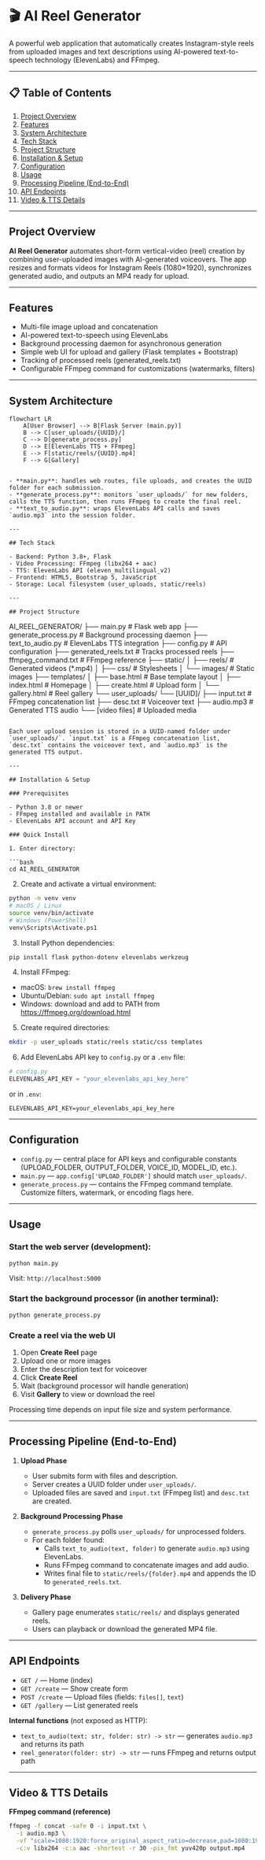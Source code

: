 # 🎬 AI Reel Generator

A powerful web application that automatically creates Instagram-style reels from uploaded images and text descriptions using AI-powered text-to-speech technology (ElevenLabs) and FFmpeg.

---

## 📋 Table of Contents

1. [Project Overview](#project-overview)
2. [Features](#features)
3. [System Architecture](#system-architecture)
4. [Tech Stack](#tech-stack)
5. [Project Structure](#project-structure)
6. [Installation & Setup](#installation--setup)
7. [Configuration](#configuration)
8. [Usage](#usage)
9. [Processing Pipeline (End-to-End)](#processing-pipeline-end-to-end)
10. [API Endpoints](#api-endpoints)
11. [Video & TTS Details](#video--tts-details)

---

## Project Overview

**AI Reel Generator** automates short-form vertical-video (reel) creation by combining user-uploaded images with AI-generated voiceovers. The app resizes and formats videos for Instagram Reels (1080×1920), synchronizes generated audio, and outputs an MP4 ready for upload.

---

## Features

- Multi-file image upload and concatenation
- AI-powered text-to-speech using ElevenLabs
- Background processing daemon for asynchronous generation
- Simple web UI for upload and gallery (Flask templates + Bootstrap)
- Tracking of processed reels (generated_reels.txt)
- Configurable FFmpeg command for customizations (watermarks, filters)

---

## System Architecture

```mermaid
flowchart LR
    A[User Browser] --> B[Flask Server (main.py)]
    B --> C[user_uploads/{UUID}/]
    C --> D[generate_process.py]
    D --> E[ElevenLabs TTS + FFmpeg]
    E --> F[static/reels/{UUID}.mp4]
    F --> G[Gallery]


- **main.py**: handles web routes, file uploads, and creates the UUID folder for each submission.
- **generate_process.py**: monitors `user_uploads/` for new folders, calls the TTS function, then runs FFmpeg to create the final reel.
- **text_to_audio.py**: wraps ElevenLabs API calls and saves `audio.mp3` into the session folder.

---

## Tech Stack

- Backend: Python 3.8+, Flask
- Video Processing: FFmpeg (libx264 + aac)
- TTS: ElevenLabs API (eleven_multilingual_v2)
- Frontend: HTML5, Bootstrap 5, JavaScript
- Storage: Local filesystem (user_uploads, static/reels)

---

## Project Structure

```

AI_REEL_GENERATOR/
├── main.py # Flask web app
├── generate_process.py # Background processing daemon
├── text_to_audio.py # ElevenLabs TTS integration
├── config.py # API configuration
├── generated_reels.txt # Tracks processed reels
├── ffmpeg_command.txt # FFmpeg reference
├── static/
│ ├── reels/ # Generated videos (\*.mp4)
│ ├── css/ # Stylesheets
│ └── images/ # Static images
├── templates/
│ ├── base.html # Base template layout
│ ├── index.html # Homepage
│ ├── create.html # Upload form
│ └── gallery.html # Reel gallery
└── user_uploads/
└── [UUID]/
├── input.txt # FFmpeg concatenation list
├── desc.txt # Voiceover text
├── audio.mp3 # Generated TTS audio
└── [video files] # Uploaded media

````

Each user upload session is stored in a UUID-named folder under `user_uploads/`. `input.txt` is a FFmpeg concatenation list, `desc.txt` contains the voiceover text, and `audio.mp3` is the generated TTS output.

---

## Installation & Setup

### Prerequisites

- Python 3.8 or newer
- FFmpeg installed and available in PATH
- ElevenLabs API account and API Key

### Quick Install

1. Enter directory:

```bash
cd AI_REEL_GENERATOR
````

2. Create and activate a virtual environment:

```bash
python -m venv venv
# macOS / Linux
source venv/bin/activate
# Windows (PowerShell)
venv\Scripts\Activate.ps1
```

3. Install Python dependencies:

```bash
pip install flask python-dotenv elevenlabs werkzeug
```

4. Install FFmpeg:

- macOS: `brew install ffmpeg`
- Ubuntu/Debian: `sudo apt install ffmpeg`
- Windows: download and add to PATH from https://ffmpeg.org/download.html

5. Create required directories:

```bash
mkdir -p user_uploads static/reels static/css templates
```

6. Add ElevenLabs API key to `config.py` or a `.env` file:

```python
# config.py
ELEVENLABS_API_KEY = "your_elevenlabs_api_key_here"
```

or in `.env`:

```
ELEVENLABS_API_KEY=your_elevenlabs_api_key_here
```

---

## Configuration

- `config.py` — central place for API keys and configurable constants (UPLOAD_FOLDER, OUTPUT_FOLDER, VOICE_ID, MODEL_ID, etc.).
- `main.py` — `app.config['UPLOAD_FOLDER']` should match `user_uploads/`.
- `generate_process.py` — contains the FFmpeg command template. Customize filters, watermark, or encoding flags here.

---

## Usage

### Start the web server (development):

```bash
python main.py
```

Visit: `http://localhost:5000`

### Start the background processor (in another terminal):

```bash
python generate_process.py
```

### Create a reel via the web UI

1. Open **Create Reel** page
2. Upload one or more images
3. Enter the description text for voiceover
4. Click **Create Reel**
5. Wait (background processor will handle generation)
6. Visit **Gallery** to view or download the reel

Processing time depends on input file size and system performance.

---

## Processing Pipeline (End-to-End)

1. **Upload Phase**

   - User submits form with files and description.
   - Server creates a UUID folder under `user_uploads/`.
   - Uploaded files are saved and `input.txt` (FFmpeg list) and `desc.txt` are created.

2. **Background Processing Phase**

   - `generate_process.py` polls `user_uploads/` for unprocessed folders.
   - For each folder found:
     - Calls `text_to_audio(text, folder)` to generate `audio.mp3` using ElevenLabs.
     - Runs FFmpeg command to concatenate images and add audio.
     - Writes final file to `static/reels/{folder}.mp4` and appends the ID to `generated_reels.txt`.

3. **Delivery Phase**
   - Gallery page enumerates `static/reels/` and displays generated reels.
   - Users can playback or download the generated MP4 file.

---

## API Endpoints

- `GET /` — Home (index)
- `GET /create` — Show create form
- `POST /create` — Upload files (fields: `files[]`, `text`)
- `GET /gallery` — List generated reels

**Internal functions** (not exposed as HTTP):

- `text_to_audio(text: str, folder: str) -> str` — generates `audio.mp3` and returns its path
- `reel_generator(folder: str) -> str` — runs FFmpeg and returns output path

---

## Video & TTS Details

**FFmpeg command (reference)**

```bash
ffmpeg -f concat -safe 0 -i input.txt \
  -i audio.mp3 \
  -vf "scale=1080:1920:force_original_aspect_ratio=decrease,pad=1080:1920:(ow-iw)/2:(oh-ih)/2:black" \
  -c:v libx264 -c:a aac -shortest -r 30 -pix_fmt yuv420p output.mp4
```
